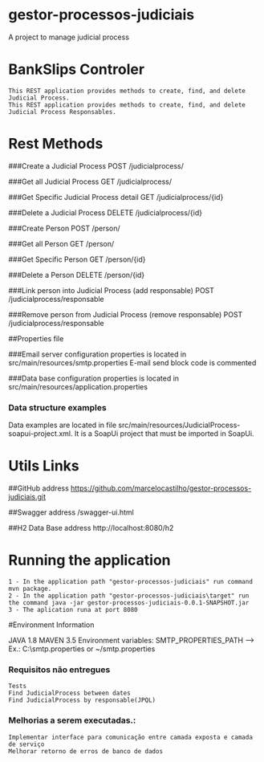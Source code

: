 # gestor-processos-judiciais
A project to manage judicial process

# BankSlips Controler
	This REST application provides methods to create, find, and delete Judicial Process.
	This REST application provides methods to create, find, and delete Judicial Process Responsables.

# Rest Methods

###Create a Judicial Process
POST /judicialprocess/

###Get all Judicial Process
GET /judicialprocess/

###Get Specific Judicial Process detail
GET /judicialprocess/{id}

###Delete a Judicial Process
DELETE /judicialprocess/{id}
		
###Create Person
POST /person/

###Get all Person
GET /person/

###Get Specific Person
GET /person/{id}

###Delete a Person
DELETE /person/{id}

###Link person into Judicial Process (add responsable)
POST /judicialprocess/responsable

###Remove person from Judicial Process (remove responsable)
POST /judicialprocess/responsable

##Properties file

###Email server configuration properties is located in src/main/resources/smtp.properties
E-mail send block code is commented 

###Data base configuration properties is located in src/main/resources/application.properties

### Data structure examples
Data examples are located in file src/main/resources/JudicialProcess-soapui-project.xml. It is a SoapUi project that must be imported in SoapUi.

# Utils Links

##GitHub address
	https://github.com/marcelocastilho/gestor-processos-judiciais.git

##Swagger address
	/swagger-ui.html

##H2 Data Base address
	http://localhost:8080/h2 	

# Running the application
	1 - In the application path "gestor-processos-judiciais" run command mvn package.
	2 - In the application path "gestor-processos-judiciais\target" run the command java -jar gestor-processos-judiciais-0.0.1-SNAPSHOT.jar
	3 - The aplication runa at port 8080

#Environment Information

JAVA 1.8
MAVEN 3.5
Environment variables:
SMTP_PROPERTIES_PATH --> Ex.: C:\smtp.properties or ~/smtp.properties

### Requisitos não entregues
	Tests
	Find JudicialProcess between dates
	Find JudicialProcess by responsable(JPQL)

### Melhorias a serem executadas.:	
	Implementar interface para comunicação entre camada exposta e camada de serviço
	Melhorar retorno de erros de banco de dados
	
	